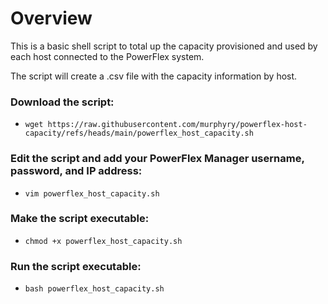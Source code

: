 # Overview
This is a basic shell script to total up the capacity provisioned and used by each host connected to the PowerFlex system.

The script will create a .csv file with the capacity information by host.

### Download the script:
- ```wget https://raw.githubusercontent.com/murphyry/powerflex-host-capacity/refs/heads/main/powerflex_host_capacity.sh```
### Edit the script and add your PowerFlex Manager username, password, and IP address:
- ```vim powerflex_host_capacity.sh```
### Make the script executable:
- ```chmod +x powerflex_host_capacity.sh```
### Run the script executable:
- ```bash powerflex_host_capacity.sh```

